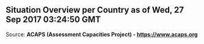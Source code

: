 ## Situation Overview per Country as of Wed, 27 Sep 2017 03:24:50 GMT

Source: **ACAPS (Assessment Capacities Project) - https://www.acaps.org**